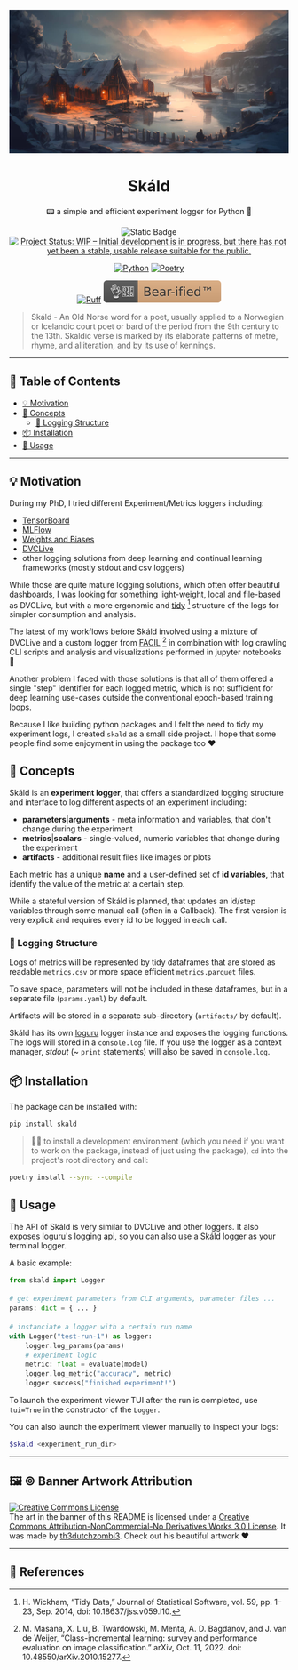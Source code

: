 <p align="center">
    <img src="https://github.com/LaurenzBeck/Skald/blob/main/docs/images/fantasy_fjord_art.jpg?raw=true"/></a>
</p>

<h1 align="center">
    Skáld
</h1>

<p align="center">
📟 a simple and efficient experiment logger for Python 🐍
</p>

<p align="center">
    <img alt="Static Badge" src="https://img.shields.io/badge/📦_version-0.4.1-blue">
    <a href="https://www.repostatus.org/#wip"><img src="https://www.repostatus.org/badges/latest/wip.svg" alt="Project Status: WIP – Initial development is in progress, but there has not yet been a stable, usable release suitable for the public." /></a>
</p>

<p align="center">
    <a href="https://www.python.org/"><img alt="Python" src="https://img.shields.io/badge/Python-3.11-yellow?logo=python"></a>
    <a href="https://python-poetry.org/"><img alt="Poetry" src="https://img.shields.io/badge/Poetry-1.8.2-blue?logo=Poetry"></a>
</p>

<p align="center">
    <a href="https://github.com/astral-sh/ruff"><img alt="Ruff" src="https://img.shields.io/endpoint?url=https://raw.githubusercontent.com/astral-sh/ruff/main/assets/badge/v2.json"></a>
    <a href="https://github.com/beartype/beartype"><img alt="Beartype" src="https://raw.githubusercontent.com/beartype/beartype-assets/main/badge/bear-ified.svg"></a>
</p>

> Skáld - An Old Norse word for a poet, usually applied to a Norwegian or Icelandic court poet or bard of the period from the 9th century to the 13th. Skaldic verse is marked by its elaborate patterns of metre, rhyme, and alliteration, and by its use of kennings.

---

## 📃 Table of Contents

- [💡 Motivation](#-motivation)
- [👀 Concepts](#-installation)
  - [📂 Logging Structure](#-logging-structure)
- [📦 Installation](#-installation)
- [🚀 Usage](#-installation)

---

## 💡 Motivation

During my PhD, I tried different Experiment/Metrics loggers including:

- [TensorBoard](https://www.tensorflow.org/tensorboard)
- [MLFlow](https://mlflow.org/#core-concepts)
- [Weights and Biases](https://wandb.ai/site)
- [DVCLive](https://dvc.org/doc/dvclive)
- other logging solutions from deep learning and continual learning frameworks (mostly stdout and csv loggers)

While those are quite mature logging solutions, which often offer beautiful dashboards, I was looking for something light-weight, local and file-based as DVCLive, but with a more ergonomic and [tidy](https://vita.had.co.nz/papers/tidy-data.pdf) [^1] structure of the logs for simpler consumption and analysis.

The latest of my workflows before Skáld involved using a mixture of DVCLive and a custom logger from [FACIL](https://github.com/mmasana/FACIL/tree/master) [^2] in combination with log crawling CLI scripts and analysis and visualizations performed in jupyter notebooks 🤨

Another problem I faced with those solutions is that all of them offered a single "step" identifier for each logged metric, which is not sufficient for deep learning use-cases outside the conventional epoch-based training loops.

Because I like building python packages and I felt the need to tidy my experiment logs, I created `skald` as a small side project. I hope that some people find some enjoyment in using the package too ❤️

## 👀 Concepts

Skáld is an **experiment logger**, that offers a standardized logging structure and interface to log different aspects of an experiment including:

- **parameters**|**arguments** - meta information and variables, that don't change during the experiment
- **metrics**|**scalars** - single-valued, numeric variables that change during the experiment
- **artifacts** - additional result files like images or plots

Each metric has a unique **name** and a user-defined set of **id variables**, that identify the value of the metric at a certain step.

While a stateful version of Skáld is planned, that updates an id/step variables through some manual call (often in a Callback). The first version is very explicit and requires every id to be logged in each call.

### 📂 Logging Structure

Logs of metrics will be represented by tidy dataframes that are stored as readable `metrics.csv` or more space efficient `metrics.parquet` files.

To save space, parameters will not be included in these dataframes, but in a separate file (`params.yaml`) by default.

Artifacts will be stored in a separate sub-directory (`artifacts/` by default).

Skáld has its own [loguru](https://loguru.readthedocs.io/en/stable/index.html) logger instance and exposes the logging functions.
The logs will stored in a `console.log` file.
If you use the logger as a context manager, *stdout* (~ `print` statements) will also be saved in `console.log`.

## 📦 Installation

The package can be installed with:

```sh
pip install skald
```

> 🧑‍💻 to install a development environment (which you need if you want to work on the package, instead of just using the package), `cd` into the project's root directory and call:

```bash
poetry install --sync --compile
```

## 🚀 Usage

The API of Skáld is very similar to DVCLive and other loggers.
It also exposes [loguru's](https://loguru.readthedocs.io/en/stable/index.html) logging api, so you can also use a Skáld logger as your terminal logger.

A basic example:

```python
from skald import Logger

# get experiment parameters from CLI arguments, parameter files ...
params: dict = { ... }

# instanciate a logger with a certain run name
with Logger("test-run-1") as logger:
    logger.log_params(params)
    # experiment logic
    metric: float = evaluate(model)
    logger.log_metric("accuracy", metric)
    logger.success("finished experiment!")
```

To launch the experiment viewer TUI after the run is completed, use `tui=True` in the constructor of the `Logger`.

You can also launch the experiment viewer manually to inspect your logs:

```sh
$skald <experiment_run_dir>
```

---

## 🖼️ ©️ Banner Artwork Attribution

<a rel="license" href="http://creativecommons.org/licenses/by-nc-nd/3.0/"><img alt="Creative Commons License" style="border-width:0" src="https://i.creativecommons.org/l/by-nc-nd/3.0/88x31.png" /></a><br />The art in the banner of this README is licensed under a [Creative Commons Attribution-NonCommercial-No Derivatives Works 3.0 License](https://creativecommons.org/licenses/by-nc-nd/3.0/). It was made by [th3dutchzombi3](https://www.deviantart.com/th3dutchzombi3). Check out his beautiful artwork ❤️

---

## 📄 References

[^1]: H. Wickham, “Tidy Data,” Journal of Statistical Software, vol. 59, pp. 1–23, Sep. 2014, doi: 10.18637/jss.v059.i10.
[^2]: M. Masana, X. Liu, B. Twardowski, M. Menta, A. D. Bagdanov, and J. van de Weijer, “Class-incremental learning: survey and performance evaluation on image classification.” arXiv, Oct. 11, 2022. doi: 10.48550/arXiv.2010.15277.
